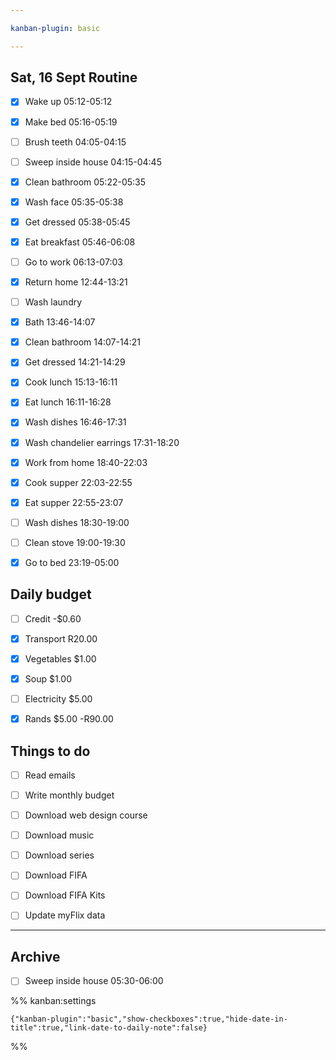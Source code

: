 ```yaml
---

kanban-plugin: basic

---
```


## Sat, 16 Sept Routine

- [x] Wake up 05:12-05:12
- [x] Make bed 05:16-05:19
- [ ] Brush teeth 04:05-04:15
- [ ] Sweep inside house 04:15-04:45
- [x] Clean bathroom 05:22-05:35
- [x] Wash face 05:35-05:38
- [x] Get dressed 05:38-05:45
- [x] Eat breakfast 05:46-06:08
- [ ] Go to work 06:13-07:03
- [x] Return home 12:44-13:21
- [ ] Wash laundry
- [x] Bath 13:46-14:07
- [x] Clean bathroom 14:07-14:21
- [x] Get dressed 14:21-14:29
- [x] Cook lunch 15:13-16:11
- [x] Eat lunch 16:11-16:28
- [x] Wash dishes 16:46-17:31
- [x] Wash chandelier earrings 17:31-18:20
- [x] Work from home 18:40-22:03
- [x] Cook supper 22:03-22:55
- [x] Eat supper 22:55-23:07
- [ ] Wash dishes 18:30-19:00
- [ ] Clean stove 19:00-19:30
- [x] Go to bed 23:19-05:00


## Daily budget

- [ ] Credit -$0.60
- [x] Transport R20.00
- [x] Vegetables $1.00
- [x] Soup $1.00
- [ ] Electricity $5.00
- [x] Rands $5.00 -R90.00


## Things to do

- [ ] Read emails
- [ ] Write monthly budget
- [ ] Download web design course
- [ ] Download music
- [ ] Download series
- [ ] Download FIFA
- [ ] Download FIFA Kits
- [ ] Update myFlix data


***

## Archive

- [ ] Sweep inside house 05:30-06:00

%% kanban:settings
```
{"kanban-plugin":"basic","show-checkboxes":true,"hide-date-in-title":true,"link-date-to-daily-note":false}
```
%%